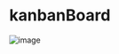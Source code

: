 # kanbanBoard

![image](https://github.com/pedrosantos00/kanbanBoard/assets/62798656/2ab17bcc-570a-4d5e-ad3f-1f05df12cb5b)
